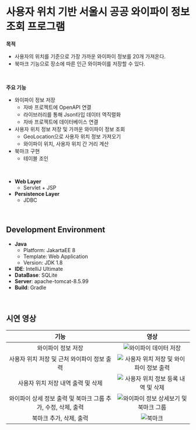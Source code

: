 # 사용자 위치 기반 서울시 공공 와이파이 정보 조회 프로그램
**목적**
- 사용자의 위치를 기준으로 가장 가까운 와이파이 정보를 20개 가져온다.
- 북마크 기능으로 장소에 따른 인근 와이파이를 저장할 수 있다.

<br>

**주요 기능**
- 와이파이 정보 저장
  - 자바 프로젝트에 OpenAPI 연결
  - 라이브러리를 통해 Json타입 데이터 역직렬화
  - 자바 프로젝트에 데이터베이스 연결
- 사용자 위치 정보 저장 및 가까운 와이파이 정보 조회
  - GeoLocation으로 사용자 위치 정보 가져오기
  - 와이파이 위치, 사용자 위치 간 거리 계산
- 북마크 구현
  - 테이블 조인

<br>

- **Web Layer**
  - Servlet + JSP
- **Persistence Layer**
  - JDBC

<br>

## Development Environment
- **Java**
  - Platform: JakartaEE 8
  - Template: Web Application
  - Version: JDK 1.8
- **IDE**: IntelliJ Ultimate
- **DataBase**: SQLite
- **Server**: apache-tomcat-8.5.99
- **Build**: Gradle

<br>

## 시연 영상
| 기능 | 영상 |
|:-:|:-:|
| 와이파이 정보 저장 |![와이파이 데이터 저장](https://github.com/user-attachments/assets/8294e688-3abe-4ebd-80a9-152dff8eeb88)|
| 사용자 위치 저장 및 근처 와이파이 정보 출력 |![사용자 위치 저장 및 와이파이 정보 출력](https://github.com/user-attachments/assets/68f3d8d1-4bb5-433f-ae13-99f02d3da354)|
| 사용자 위치 저장 내역 출력 및 삭제 |![사용자 위치 정보 등록 내역 및 삭제](https://github.com/user-attachments/assets/b6d4ea65-bc0c-4a60-a02a-e5fa04524574)|
| 와이파이 상세 정보 출력 및 북마크 그룹 추가, 수정, 삭제, 출력 |![와이파이 정보 상세보기 및 북마크 그룹](https://github.com/user-attachments/assets/75bd7bf3-653d-49cc-b899-eceee7c56ffa)|
| 북마크 추가, 삭제, 출력 |![북마크](https://github.com/user-attachments/assets/7469b067-754b-47a6-8161-711505ecf968)|

